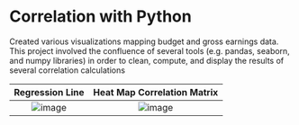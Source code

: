 # Correlation with Python

Created various visualizations mapping budget and gross earnings data. This project involved the confluence of several tools (e.g. pandas, seaborn, and numpy libraries) in order to clean, compute, and display the results of several correlation calculations


Regression Line             |  Heat Map Correlation Matrix
:-------------------------:|:-------------------------:
![image](https://github.com/user-attachments/assets/da4b5600-2035-4ee4-91f9-0422151f56bc)  |  ![image](https://github.com/user-attachments/assets/ef1cc33d-0bee-4294-99d7-972c01c5a42f)

